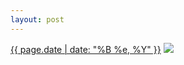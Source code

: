 ```yaml
---
layout: post
---
```


<p>
  <time><a href="/556">{{ page.date | date: "%B %e, %Y" }}</a></time>
  <a href="/556"><img src="{{ site.assets_url }}/556-640.jpg" srcset="{{ site.assets_url }}/556-320.jpg 320w, {{ site.assets_url }}/556-640.jpg 640w, {{ site.assets_url }}/556-960.jpg 960w, {{ site.assets_url }}/556-1280.jpg 1280w" sizes="(min-width: 700px) 50vw, calc(100vw - 2rem)" /></a>
</p>
